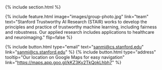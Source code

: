 ---
---

{% include section.html %}

{%
  include feature.html
  image="images/group-photo.jpg"
  link="team"
  text="Stanford Trustworthy AI Research (STAIR) works to develop the principles and practice of trustworthy machine learning, including fairness and robustness. Our applied research includes applications to healthcare and neuroimaging."
  flip=false
%}

{%
      include button.html
      type="email"
      text="sanmi@cs.stanford.edu"
      link="sanmi@cs.stanford.edu"
    %}
{%
      include button.html
      type="address"
      tooltip="Our location on Google Maps for easy navigation"
      link="https://maps.app.goo.gl/kKZ3Ky2TkQokLhbh7"
    %}
